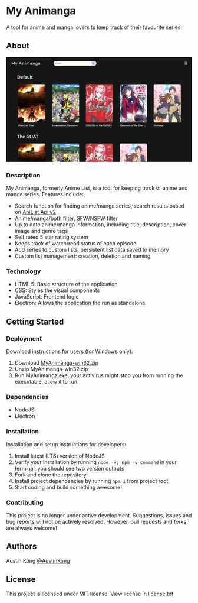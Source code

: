 # My Animanga
A tool for anime and manga lovers to keep track of their favourite series!
## About
![Main page](./Images/MainPage.png)
### Description
My Animanga, formerly Anime List, is a tool for keeping track of anime and manga series. Features include:
* Search function for finding anime/manga series, search results based on [AniList Api v2](https://github.com/AniList/ApiV2-GraphQL-Docs)
* Anime/manga/both filter, SFW/NSFW filter
* Up to date anime/manga information, including title, description, cover image and genre tags
* Self rated 5 star rating system
* Keeps track of watch/read status of each episode
* Add series to custom lists, persistent list data saved to memory
* Custom list management: creation, deletion and naming
### Technology
* HTML 5: Basic structure of the application
* CSS: Styles the visual components
* JavaScript: Frontend logic
* Electron: Allows the application the run as standalone
## Getting Started
### Deployment
Download instructions for users (for Windows only):
1. Download [MyAnimanga-win32.zip](https://github.com/AustinKong/Anime-list/releases/tag/v1.0)
2. Unzip MyAnimanga-win32.zip
3. Run MyAnimanga.exe, your antivirus might stop you from running the executable, allow it to run
### Dependencies
* NodeJS
* Electron
### Installation
Installation and setup instructions for developers:
1. Install latest (LTS) version of NodeJS
2. Verify your installation by running `node -v; npm -v command` in your terminal, you should see two version outputs
3. Fork and clone the repository
4. Install project dependencies by running `npm i` from project root
5. Start coding and build something awesome!
### Contributing
This project is no longer under active development. Suggestions, issues and bug reports will not be actively resolved. However, pull requests and forks are always welcome!
## Authors
Austin Kong [@AustinKong](https://github.com/AustinKong)
## License
This project is licensed under MIT license. View license in [license.txt](license.txt)

